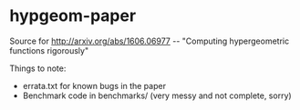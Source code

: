 # hypgeom-paper

Source for http://arxiv.org/abs/1606.06977 -- "Computing hypergeometric functions rigorously"

Things to note:

* errata.txt for known bugs in the paper
* Benchmark code in benchmarks/ (very messy and not complete, sorry)

